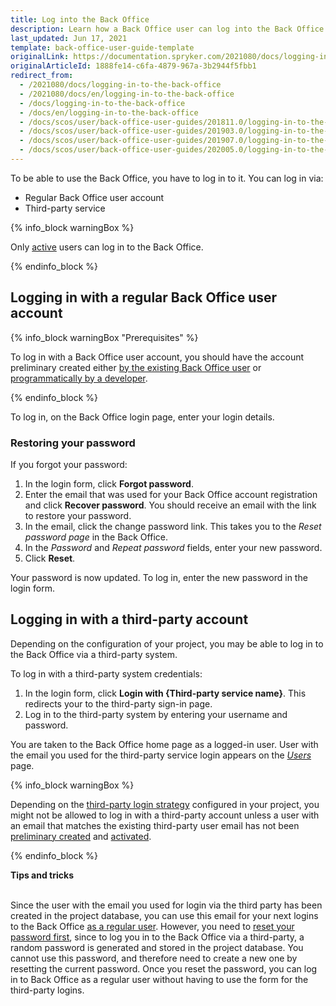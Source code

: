 ```yaml
---
title: Log into the Back Office
description: Learn how a Back Office user can log into the Back Office either with a regular account or through a third-party service
last_updated: Jun 17, 2021
template: back-office-user-guide-template
originalLink: https://documentation.spryker.com/2021080/docs/logging-in-to-the-back-office
originalArticleId: 1888fe14-c6fa-4879-967a-3b2944f5fbb1
redirect_from:
  - /2021080/docs/logging-in-to-the-back-office
  - /2021080/docs/en/logging-in-to-the-back-office
  - /docs/logging-in-to-the-back-office
  - /docs/en/logging-in-to-the-back-office
  - /docs/scos/user/back-office-user-guides/201811.0/logging-in-to-the-back-office.html
  - /docs/scos/user/back-office-user-guides/201903.0/logging-in-to-the-back-office.html
  - /docs/scos/user/back-office-user-guides/201907.0/logging-in-to-the-back-office.html
  - /docs/scos/user/back-office-user-guides/202005.0/logging-in-to-the-back-office.html
---
```


To be able to use the Back Office, you have to log in to it. You can log in via:

* Regular Back Office user account
* Third-party service

{% info_block warningBox %}

Only [active](/docs/scos/user/back-office-user-guides/{{page.version}}/users/managing-users/activating-and-deactivating-users.html) users can log in to the Back Office.

{% endinfo_block %}

## Logging in with a regular Back Office user account

<a name="prerequisites"></a>

{% info_block warningBox "Prerequisites" %}

To log in with a Back Office user account, you should have the account preliminary created either [by the existing Back Office user](/docs/pbc/all/user-management/{{page.version}}/base-shop/manage-in-the-back-office/manage-users/create-users.html#create-a-user) or [programmatically by a developer](/docs/pbc/all/user-management/{{page.version}}/base-shop/user-and-rights-overview.html).

{% endinfo_block %}


To log in, on the Back Office login page, enter your login details.

### Restoring your password

<a name="password-reset"></a>
If you forgot your password:

1. In the login form, click **Forgot password**.
2. Enter the email that was used for your Back Office account registration and click **Recover password**.
You should receive an email with the link to restore your password.
3. In the email, click the change password link.
This takes you to the *Reset password page* in the Back Office.
4. In the *Password* and *Repeat password* fields, enter your new password.
5. Click **Reset**.

Your password is now updated. To log in, enter the new password in the login form.

## Logging in with a third-party account

Depending on the configuration of your project, you may be able to log in to the Back Office via a third-party system.

To log in with a third-party system credentials:

1. In the login form, click **Login with {Third-party service name}**. This redirects your to the third-party sign-in page.
2. Log in to the third-party system by entering your username and password.

You are taken to the Back Office home page as a logged-in user. User with the email you used for the third-party service login appears on the [*Users*](/docs/pbc/all/user-management/{{page.version}}/base-shop/manage-in-the-back-office/manage-users/create-users.html) page.

{% info_block warningBox %}

Depending on the [third-party login strategy](/docs/pbc/all/identity-access-management/{{page.version}}/identity-access-management.html#back-office-authentication) configured in your project, you might not be allowed to log in with a third-party account unless a user with an email that matches the existing third-party user email has not been [preliminary created](#prerequisites) and [activated](/docs/scos/user/back-office-user-guides/{{page.version}}/users/managing-users/activating-and-deactivating-users.html).

{% endinfo_block %}

**Tips and tricks**

<br>Since the user with the email you used for login via the third party has been created in the project database, you can use this email for your next logins to the Back Office [as a regular user](#prerequisites). However, you need to [reset your password first](#password-reset), since to log you in to the Back Office via a third-party, a random password is generated and stored in the project database. You cannot use this password, and therefore need to create a new one by resetting the current password. Once you reset the password, you can log in to Back Office as a regular user without having to use the form for the third-party logins.
